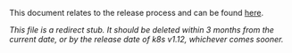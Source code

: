 This document relates to the release process and can be found [here](https://git.k8s.io/sig-release/release-team/role-handbooks/documentation-guides/update-release-docs-new.md).

*This file is a redirect stub. It should be deleted within 3 months from the current date, or by the release date of k8s v1.12, whichever comes sooner.*
